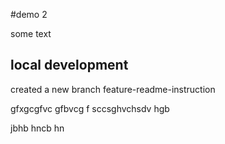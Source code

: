 #demo 2


some text

## local development

created a new branch feature-readme-instruction

gfxgcgfvc gfbvcg f
sccsghvchsdv hgb

jbhb hncb hn